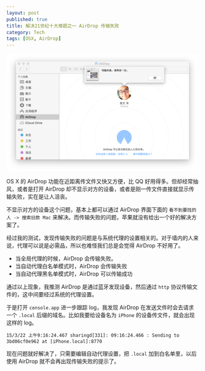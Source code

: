 ```yaml
---
layout: post
published: true
title: 解决21世纪十大难题之一 AirDrop 传输失败
category: Tech
tags: [OSX, AirDrop]
---
```


![](/images/pac-airdrop-conflict/1.png)

OS X 的 AirDrop 功能在近距离传文件又快又方便，比 QQ 好用得多。但却经常抽风，或者是打开 AirDrop 却不显示对方的设备，或者是刚一传文件直接就显示传输失败，实在是让人沮丧。

不显示对方的设备这个问题，基本上都可以通过 AirDrop 界面下面的 `看不到要找的人 -> 搜索旧款 Mac` 来解决。而传输失败的问题，苹果就没有给出一个好的解决方案了。

<!-- more -->

经过我的测试，发现传输失败的问题是与系统代理的设置相关的。对于墙内的人来说，代理可以说是必需品，所以也难怪我们总是会觉得 AirDrop 不好用了。

- 当全局代理的时候，AirDrop 会传输失败。
- 当自动代理白名单模式时，AirDrop 会传输失败
- 当自动代理黑名单模式时，AirDrop 可以传输成功

通过以上现象，我推测 AirDrop 是通过蓝牙发现设备，然后通过 `http` 协议传输文件的，这中间要经过系统的代理设置。

于是打开 `console.app` 进一步跟踪 log，我发现 AirDrop 在发送文件时会去请求一个 `.local` 后缀的域名。比如我要给设备名为 `iPhone` 的设备传文件，就会出现这样的 log。

~~~
15/3/22 上午9:16:24.467 sharingd[331]: 09:16:24.466 : Sending to 3bd06cf0e962 at [iPhone.local]:8770
~~~

现在问题就好解决了，只需要编辑自动代理设置，把 `.local` 加到白名单里，以后使用 AirDrop 就不会再出现传输失败的提示了。